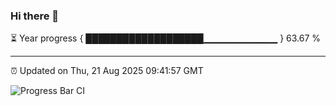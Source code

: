 ### Hi there 👋

⏳ Year progress { ███████████████████▁▁▁▁▁▁▁▁▁▁▁ } 63.67 %

---

⏰ Updated on Thu, 21 Aug 2025 09:41:57 GMT

![Progress Bar CI](https://github.com/IshwaranRudhara/GIT-ACTION/workflows/Progress%20Bar%20CI/badge.svg)
